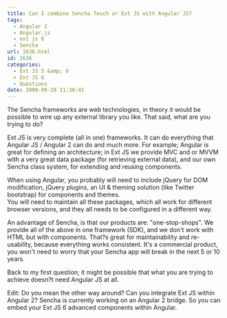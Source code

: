 ```yaml
---
title: Can I combine Sencha Touch or Ext JS with Angular JS?
tags:
  - Angular 2
  - Angular.js
  - ext js 6
  - Sencha
url: 1636.html
id: 1636
categories:
  - Ext JS 5 &amp; 6
  - Ext JS 6
  - Questions
date: 2000-09-28 11:38:41
---
```


The Sencha frameworks are web technologies, in theory it would be possible to wire up any external library you like. That said, what are you trying to do?

Ext JS is very complete (all in one) frameworks. It can do everything that Angular JS / Angular 2 can do and much more. For example; Angular is great for defining an architecture; in Ext JS we provide MVC and or MVVM with a very great data package (for retrieving external data), and our own Sencha class system, for extending and reusing components.

When using Angular, you probably will need to include jQuery for DOM modification, jQuery plugins, an UI & theming solution (like Twitter bootstrap) for components and themes.  
You will need to maintain all these packages, which all work for different browser versions, and they all needs to be configured in a different way.

An advantage of Sencha, is that our products are: "one-stop-shops". We provide all of the above in one framework (SDK), and we don't work with HTML but with components. That?s great for maintainability and re-usability, because everything works consistent. It's a commercial product, you won't need to worry that your Sencha app will break in the next 5 or 10 years.

Back to my first question; it might be possible that what you are trying to achieve doesn?t need Angular JS at all.

Edit: Do you mean the other way around? Can you integrate Ext JS within Angular 2? Sencha is currently working on an Angular 2 bridge. So you can embed your Ext JS 6 advanced components within Angular.